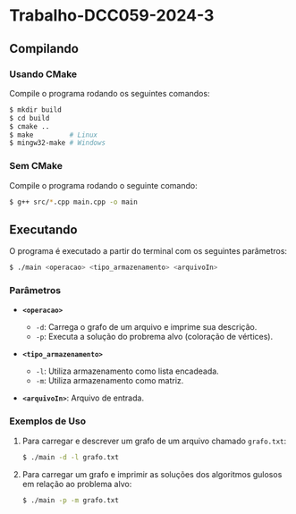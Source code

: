 # Trabalho-DCC059-2024-3

## Compilando

### Usando CMake
Compile o programa rodando os seguintes comandos:

```bash
$ mkdir build
$ cd build
$ cmake ..
$ make         # Linux
$ mingw32-make # Windows
```

### Sem CMake

Compile o programa rodando o seguinte comando:

```bash
$ g++ src/*.cpp main.cpp -o main
```

## Executando

O programa é executado a partir do terminal com os seguintes parâmetros:

```bash
$ ./main <operacao> <tipo_armazenamento> <arquivoIn>
```

### Parâmetros
- **`<operacao>`**
  - `-d`: Carrega o grafo de um arquivo e imprime sua descrição.
  - `-p`: Executa a solução do probrema alvo (coloração de vértices).

- **`<tipo_armazenamento>`**
  - `-l`: Utiliza armazenamento como lista encadeada.
  - `-m`: Utiliza armazenamento como matriz.

- **`<arquivoIn>`**: Arquivo de entrada.

### Exemplos de Uso
1. Para carregar e descrever um grafo de um arquivo chamado `grafo.txt`:
   ```bash
   $ ./main -d -l grafo.txt
   ```

2. Para carregar um grafo e imprimir as soluções dos algoritmos gulosos em relação ao problema alvo:
   ```bash
   $ ./main -p -m grafo.txt
   ```
